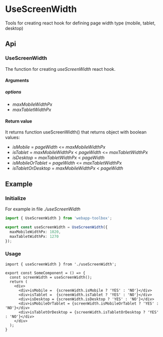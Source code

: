 # UseScreenWidth
Tools for creating react hook for defining page width type (mobile, tablet, desktop)

## Api
### UseScreenWidth
The function for creating *useScreenWidth* react hook.

#### Arguments

##### options
- *maxMobileWidthPx*
- *maxTabletWidthPx*

#### Return value
It returns function useScreenWidth() that returns object with boolean values:
- *isMobile* = *pageWidth* &lt;= *maxMobileWidthPx*
- *isTablet* = *maxMobileWidthPx* &lt; *pageWidth* &lt;= *maxTabletWidthPx*
- *isDesktop* = *maxTabletWidthPx* &lt; *pageWidth*
- *isMobileOrTablet* = *pageWidth* &lt;= *maxTabletWidthPx*
- *isTabletOrDesktop* = *maxMobileWidthPx* &lt; *pageWidth*

## Example

### Initialize
For example in file *./useScreenWidth*
```ts
import { UseScreenWidth } from 'webapp-toolbox';

export const useScreenWidth = UseScreenWidth({
  maxMobileWidthPx: 1020,
  maxTabletWidthPx: 1270
});
```

### Usage
```tsx
import { useScreenWidth } from './useScreenWidth';

export const SomeComponent = () => {
  const screenWidth = useScreenWidth();
  return (
    <div>
      <div>isMobile =  {screenWidth.isMobile ? 'YES' : 'NO'}</div>
      <div>isTablet =  {screenWidth.isTablet ? 'YES' : 'NO'}</div>
      <div>isDesktop = {screenWidth.isDesktop ? 'YES' : 'NO'}</div>
      <div>isMobileOrTablet = {screenWidth.isMobileOrTablet ? 'YES' : 'NO'}</div>
      <div>isTabletOrDesktop = {screenWidth.isTabletOrDesktop ? 'YES' : 'NO'}</div>
    </div>
  );
}
```